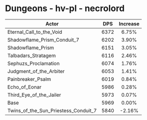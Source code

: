 # Dungeons - hv-pl - necrolord
| Actor | DPS | Increase |
|---|:---:|:---:|
|Eternal_Call_to_the_Void|6372|6.75%|
|Shadowflame_Prism_Conduit_7|6202|3.90%|
|Shadowflame_Prism|6151|3.05%|
|Talbadars_Stratagem|6116|2.46%|
|Sephuzs_Proclamation|6074|1.76%|
|Judgment_of_the_Arbiter|6053|1.41%|
|Painbreaker_Psalm|6019|0.84%|
|Echo_of_Eonar|5986|0.28%|
|Third_Eye_of_the_Jailer|5973|0.07%|
|Base|5969|0.00%|
|Twins_of_the_Sun_Priestess_Conduit_7|5840|-2.16%|
